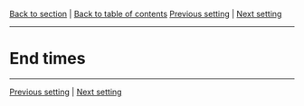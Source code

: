 [Back to section](./README.md) | [Back to table of contents](../README.md)
[Previous setting](./02_Cyberpunk.md) | [Next setting](./04_Fantasy.md)

---

# End times

---

[Previous setting](./02_Cyberpunk.md) | [Next setting](./04_Fantasy.md)
